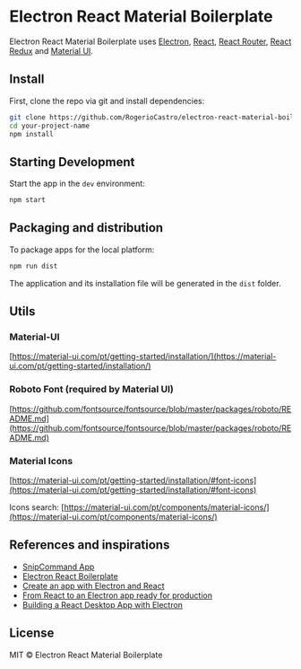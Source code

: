 # Electron React Material Boilerplate

Electron React Material Boilerplate uses [Electron](https://www.electronjs.org/), [React](https://reactjs.org/), [React Router](https://github.com/ReactTraining/react-router/tree/master/packages/react-router-dom), [React Redux](https://react-redux.js.org/) and [Material UI](https://material-ui.com/pt/getting-started/installation/).

## Install

First, clone the repo via git and install dependencies:

```bash
git clone https://github.com/RogerioCastro/electron-react-material-boilerplate.git your-project-name
cd your-project-name
npm install
```

## Starting Development

Start the app in the `dev` environment:

```bash
npm start
```

## Packaging and distribution

To package apps for the local platform:

```bash
npm run dist
```

The application and its installation file will be generated in the `dist` folder.

## Utils

### Material-UI
[https://material-ui.com/pt/getting-started/installation/](https://material-ui.com/pt/getting-started/installation/)

### Roboto Font (required by Material UI)
[https://github.com/fontsource/fontsource/blob/master/packages/roboto/README.md](https://github.com/fontsource/fontsource/blob/master/packages/roboto/README.md)

### Material Icons
[https://material-ui.com/pt/getting-started/installation/#font-icons](https://material-ui.com/pt/getting-started/installation/#font-icons)

Icons search: [https://material-ui.com/pt/components/material-icons/](https://material-ui.com/pt/components/material-icons/)

## References and inspirations

- [SnipCommand App](https://github.com/gurayyarar/SnipCommand)
- [Electron React Boilerplate](https://github.com/electron-react-boilerplate)
- [Create an app with Electron and React](https://flaviocopes.com/react-electron/)
- [From React to an Electron app ready for production](https://medium.com/@kitze/%EF%B8%8F-from-react-to-an-electron-app-ready-for-production-a0468ecb1da3)
- [Building a React Desktop App with Electron](https://blog.bitsrc.io/building-an-electron-app-with-electron-react-boilerplate-c7ef8d010a91)

## License
MIT © Electron React Material Boilerplate
